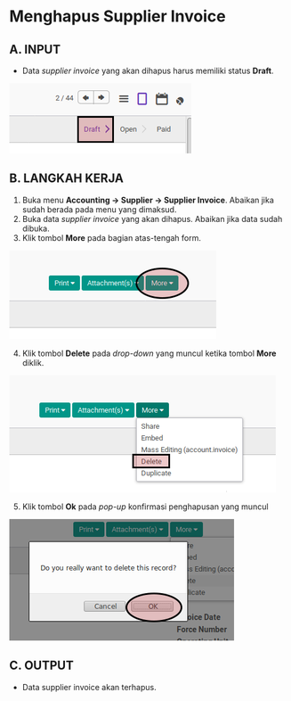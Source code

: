 # Menghapus Supplier Invoice

## A. INPUT

* Data *supplier invoice* yang akan dihapus harus memiliki status **Draft**.

![](../../img/supplier-invoice/status-draft.png)

## B. LANGKAH KERJA

1. Buka menu **Accounting -> Supplier -> Supplier Invoice**. Abaikan jika sudah berada
pada menu yang dimaksud.
2. Buka data *supplier invoice* yang akan dihapus. Abaikan jika data sudah dibuka.
3. Klik tombol **More** pada bagian atas-tengah form.

![](../../img/supplier-invoice/tombol-more.png)

4. Klik tombol **Delete** pada *drop-down* yang muncul ketika tombol **More** diklik.

![](../../img/supplier-invoice/tombol-delete.png)

5. Klik tombol **Ok** pada *pop-up* konfirmasi penghapusan yang muncul

![](../../img/supplier-invoice/tombol-konfirmasi-penghapusan.png)

## C. OUTPUT

* Data supplier invoice akan terhapus.
